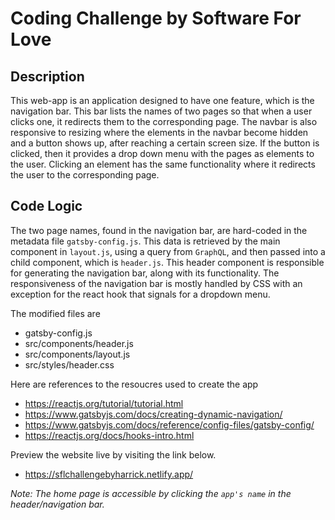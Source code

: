 # Coding Challenge by Software For Love

## Description
This web-app is an application designed to have one feature, which is the navigation bar. This bar lists the names of two pages so that when a user clicks one, it redirects them to the corresponding page. The navbar is also responsive to resizing where the elements in the navbar become hidden and a button shows up, after reaching a certain screen size. If the button is clicked, then it provides a drop down menu with the pages as elements to the user. Clicking an element has the same functionality where it redirects the user to the corresponding page. 

## Code Logic
The two page names, found in the navigation bar, are hard-coded in the metadata file `gatsby-config.js`. This data is retrieved by the main component in `layout.js`, using a query from `GraphQL`, and then passed into a child component, which is `header.js`. This header component is responsible for generating the navigation bar, along with its functionality.  The responsiveness of the navigation bar is mostly handled by CSS with an exception for the react hook that signals for a dropdown menu.

The modified files are
- gatsby-config.js
- src/components/header.js
- src/components/layout.js
- src/styles/header.css

Here are references to the resoucres used to create the app
- https://reactjs.org/tutorial/tutorial.html
- https://www.gatsbyjs.com/docs/creating-dynamic-navigation/
- https://www.gatsbyjs.com/docs/reference/config-files/gatsby-config/
- https://reactjs.org/docs/hooks-intro.html

Preview the website live by visiting the link below.
- https://sflchallengebyharrick.netlify.app/

*Note: The home page is accessible by clicking the `app's name` in the header/navigation bar.*
